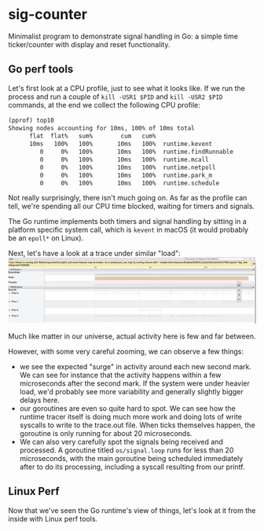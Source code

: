 # sig-counter

Minimalist program to demonstrate signal handling in Go: a simple time ticker/counter with display and reset functionality.

## Go perf tools

Let's first look at a CPU profile, just to see what it looks like. If we run the process and run a couple of `kill -USR1 $PID` and `kill -USR2 $PID` commands, at the end we collect the following CPU profile:
```
(pprof) top10
Showing nodes accounting for 10ms, 100% of 10ms total
      flat  flat%   sum%        cum   cum%
      10ms   100%   100%       10ms   100%  runtime.kevent
         0     0%   100%       10ms   100%  runtime.findRunnable
         0     0%   100%       10ms   100%  runtime.mcall
         0     0%   100%       10ms   100%  runtime.netpoll
         0     0%   100%       10ms   100%  runtime.park_m
         0     0%   100%       10ms   100%  runtime.schedule
```

Not really surprisingly, there isn't much going on. As far as the profile can tell, we're spending all our CPU time blocked, waiting for timers and signals.

The Go runtime implements both timers and signal handling by sitting in a platform specific system call, which is `kevent` in macOS (it would probably be an `epoll*` on Linux).

Next, let's have a look at a trace under similar "load":
![Trace](assets/trace-sig.webp)

Much like matter in our universe, actual activity here is few and far between. 

However, with some very careful zooming, we can observe a few things:
- we see the expected "surge" in activity around each new second mark. We can see for instance that the activity happens within a few microseconds after the second mark. If the system were under heavier load, we'd probably see more variability and generally slightly bigger delays here.
- our goroutines are even so quite hard to spot. We can see how the runtime tracer itself is doing much more work and doing lots of write syscalls to write to the trace.out file. When ticks themselves happen, the goroutine is only running for about 20 microseconds.
- We can also very carefully spot the signals being received and processed. A goroutine titled `os/signal.loop` runs for less than 20 microseconds, with the main goroutine being scheduled immediately after to do its processing, including a syscall resulting from our printf.

## Linux Perf

Now that we've seen the Go runtime's view of things, let's look at it from the inside with Linux perf tools.
